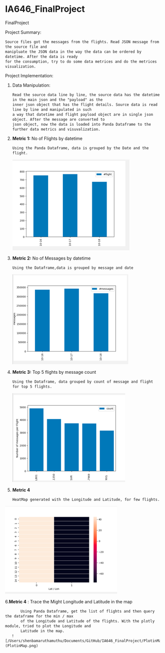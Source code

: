 # IA646_FinalProject
 FinalProject


Project Summary: 
        
    Source files got the messages from the flights. Read JSON message from the source file and 
    manipluate the JSON data in the way the data can be ordered by datetime. After the data is ready
    for the consumption, try to do some data metrices and do the metrices visualization.

Project Implementation:
   
 1. Data Manipulation:
            
        Read the source data line by line, the source data has the datetime in the main json and the "payload" as the 
        inner json object that has the flight details. Source data is read line by line and manipulated in such
        a way that datetime and flight payload object are in single json object. After the message are converted to 
        json object, now the data is loaded into Panda Dataframe to the further data metrics and visuvalization.


 2. **Metric 1:** No of Flights by datetime
        
        Using the Panda Dataframe, data is grouped by the Date and the flight.
    ![/Users/shenbamaruthamuthu/Documents/GitHub/IA646_FinalProject/img.png](img.png)

 3. **Metric 2:** No of Messages by datetime
        
        Using the Dataframe,data is grouped by message and date
    ![/Users/shenbamaruthamuthu/Documents/GitHub/IA646_FinalProject/MessagebyDate.png](MessagebyDate.png)
 
 4. **Metric 3:** Top 5 flights by message count 
        
        Using the Dataframe, data grouped by count of message and flight for top 5 flights.
    ![/Users/shenbamaruthamuthu/Documents/GitHub/IA646_FinalProject/FlightsbyMessages.png](FlightsbyMessages.png)
 
 5. **Metric 4**

        HeatMap generated with the Longitude and Latitude, for few flights.
 ![/Users/shenbamaruthamuthu/Documents/GitHub/IA646_FinalProject/HeatMap.png](HeatMap.png)
 
6.**Metric 4** : Trace the Might Longitude and Latitude in the map
        
           Using Panda Dataframe, get the list of flights and then query the dataframe for the min / max 
           of the Longitude and Latitude of the flights. With the plotly module, tried to plot the Longitude and
           Latitude in the map.
       ![/Users/shenbamaruthamuthu/Documents/GitHub/IA646_FinalProject/PlotinMap.png](PlotinMap.png)